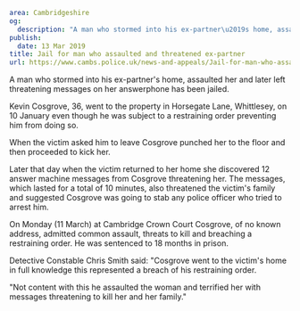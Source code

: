```yaml
area: Cambridgeshire
og:
  description: "A man who stormed into his ex-partner\u2019s home, assaulted her and later left threatening messages on her answerphone has been jailed."
publish:
  date: 13 Mar 2019
title: Jail for man who assaulted and threatened ex-partner
url: https://www.cambs.police.uk/news-and-appeals/Jail-for-man-who-assaulted-ex-partner
```

A man who stormed into his ex-partner's home, assaulted her and later left threatening messages on her answerphone has been jailed.

Kevin Cosgrove, 36, went to the property in Horsegate Lane, Whittlesey, on 10 January even though he was subject to a restraining order preventing him from doing so.

When the victim asked him to leave Cosgrove punched her to the floor and then proceeded to kick her.

Later that day when the victim returned to her home she discovered 12 answer machine messages from Cosgrove threatening her. The messages, which lasted for a total of 10 minutes, also threatened the victim's family and suggested Cosgrove was going to stab any police officer who tried to arrest him.

On Monday (11 March) at Cambridge Crown Court Cosgrove, of no known address, admitted common assault, threats to kill and breaching a restraining order. He was sentenced to 18 months in prison.

Detective Constable Chris Smith said: "Cosgrove went to the victim's home in full knowledge this represented a breach of his restraining order.

"Not content with this he assaulted the woman and terrified her with messages threatening to kill her and her family."
